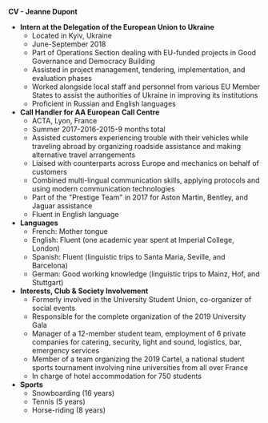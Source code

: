 **CV - Jeanne Dupont**

* **Intern at the Delegation of the European Union to Ukraine**
	+ Located in Kyiv, Ukraine
	+ June-September 2018
	+ Part of Operations Section dealing with EU-funded projects in Good Governance and Democracy Building
	+ Assisted in project management, tendering, implementation, and evaluation phases
	+ Worked alongside local staff and personnel from various EU Member States to assist the authorities of Ukraine in improving its institutions
	+ Proficient in Russian and English languages
* **Call Handler for AA European Call Centre**
	+ ACTA, Lyon, France
	+ Summer 2017-2016-2015-9 months total
	+ Assisted customers experiencing trouble with their vehicles while traveling abroad by organizing roadside assistance and making alternative travel arrangements
	+ Liaised with counterparts across Europe and mechanics on behalf of customers
	+ Combined multi-lingual communication skills, applying protocols and using modern communication technologies
	+ Part of the "Prestige Team" in 2017 for Aston Martin, Bentley, and Jaguar assistance
	+ Fluent in English language
* **Languages**
	+ French: Mother tongue
	+ English: Fluent (one academic year spent at Imperial College, London)
	+ Spanish: Fluent (linguistic trips to Santa Maria, Seville, and Barcelona)
	+ German: Good working knowledge (linguistic trips to Mainz, Hof, and Stuttgart)
* **Interests, Club & Society Involvement**
	+ Formerly involved in the University Student Union, co-organizer of social events
	+ Responsible for the complete organization of the 2019 University Gala
	+ Manager of a 12-member student team, employment of 6 private companies for catering, security, light and sound, logistics, bar, emergency services
	+ Member of a team organizing the 2019 Cartel, a national student sports tournament involving nine universities from all over France
	+ In charge of hotel accommodation for 750 students
* **Sports**
	+ Snowboarding (16 years)
	+ Tennis (5 years)
	+ Horse-riding (8 years)